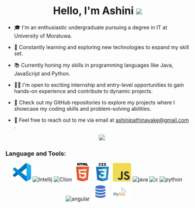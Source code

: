 <h1 align="center"> <b>Hello, I'm Ashini </b><img src="https://raw.githubusercontent.com/MartinHeinz/MartinHeinz/master/wave.gif" width="30px"></h1>

-  🎓 I'm an enthusiastic undergraduate pursuing a degree in IT at University of Moratuwa.

- 🌱 Constantly learning and exploring new technologies to expand my skill set.

- 📚 Currently honing my skills in programming languages like Java, JavaScript and Python.
  
- 👩‍💻 I'm open to exciting internship and entry-level opportunities to gain hands-on experience and contribute to dynamic projects.

- 🔎 Check out my GitHub repositories to explore my projects where I showcase my coding skills and problem-solving abilities.

- 📩 Feel free to reach out to me via email at ashinipathinayake@gmail.com .

  <p align="center">
    <a href="https://github.com/DenverCoder1/readme-typing-svg"><img src="https://readme-typing-svg.herokuapp.com?font=Fredoka+One&size=21&color=03C988&width=600&lines=Passionate%2C+Dedicated+and+Self+Driven+Undergraduate;Creative%2C+Smart+and+Easy-going+Individual;Blogger+,+Captivating+Dancer,+and+Devoted+Volunteer"></a>
  </p>

<h3>Language and Tools:</h3>
  </p>
  <p align="center">
  <img  alt="Visual Studio Code" width="50px" src="https://raw.githubusercontent.com/github/explore/80688e429a7d4ef2fca1e82350fe8e3517d3494d/topics/visual-studio-code/visual-studio-code.png" />
  <img  alt="Intellij" width="50px" src="https://camo.githubusercontent.com/9db6f827ce993e7f7c656eb9e2bc88164b327bacfc0d6a3bb7952803f3715e06/68747470733a2f2f696d672e69636f6e73382e636f6d2f636f6c6f722f3234302f3030303030302f696e74656c6c696a2d696465612e706e67" />
  <img  alt="Clion" src="https://e7.pngegg.com/pngimages/458/617/png-clipart-clion-jetbrains-intellij-idea-c-macos-linux-angle-text-thumbnail.png" width=50px height=50px/>
  <img  alt="HTML5" width="50px" src="https://raw.githubusercontent.com/github/explore/80688e429a7d4ef2fca1e82350fe8e3517d3494d/topics/html/html.png" />
  <img  alt="CSS3" width="50px" src="https://raw.githubusercontent.com/github/explore/80688e429a7d4ef2fca1e82350fe8e3517d3494d/topics/css/css.png" />
  <img  alt="JavaScript" width="50px" src="https://raw.githubusercontent.com/github/explore/80688e429a7d4ef2fca1e82350fe8e3517d3494d/topics/javascript/javascript.png" />
  <img  alt="java"  width="50px" src="https://img.icons8.com/color/48/000000/java-coffee-cup-logo.png" /> 
   <img alt="c" width="50px" src="https://upload.wikimedia.org/wikipedia/commons/thumb/1/18/C_Programming_Language.svg/1200px-C_Programming_Language.svg.png"/>
  <img src="https://upload.wikimedia.org/wikipedia/commons/thumb/c/c3/Python-logo-notext.svg/1024px-Python-logo-notext.svg.png" alt="python" width="50px" />
   <img alt="angular" width="50px" src="https://upload.wikimedia.org/wikipedia/commons/thumb/c/cf/Angular_full_color_logo.svg/1200px-Angular_full_color_logo.svg.png"/>
  <img  alt="SQL" width="50px" src="https://raw.githubusercontent.com/github/explore/80688e429a7d4ef2fca1e82350fe8e3517d3494d/topics/sql/sql.png" />
  <img  alt="MySQL" width="50px" src="https://raw.githubusercontent.com/github/explore/80688e429a7d4ef2fca1e82350fe8e3517d3494d/topics/mysql/mysql.png" />
 




<!--
**Emysha99/Emysha99** is a ✨ _special_ ✨ repository because its `README.md` (this file) appears on your GitHub profile.

Here are some ideas to get you started:

- 🔭 I’m currently working on ...
- 🌱 I’m currently learning ...
- 👯 I’m looking to collaborate on ...
- 🤔 I’m looking for help with ...
- 💬 Ask me about ...
- 📫 How to reach me: ...
- 😄 Pronouns: ...
- ⚡ Fun fact: ...
-->
